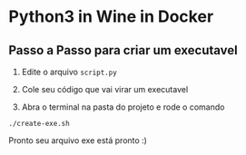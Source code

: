 # Python3 in Wine in Docker

## Passo a Passo para criar um executavel

1. Edite o arquivo `script.py`
2. Cole seu código que vai virar um executavel

3. Abra o terminal na pasta do projeto e rode o comando

` ./create-exe.sh `

Pronto seu arquivo exe está pronto :)
